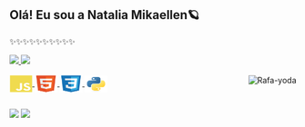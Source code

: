 ## Olá! Eu sou a Natalia Mikaellen🪐

✨✨✨✨✨✨✨✨✨✨

<div>
  
  <a href="https://github.com/natalialua">
  <img height="180em" src="https://github-readme-stats.vercel.app/api?username=natalialua&show_icons=true&theme=dracula&include_all_commits=true&count_private=true"/>
  <img height="180em" src="https://github-readme-stats.vercel.app/api/top-langs/?username=natalialua&layout=compact&langs_count=7&theme=dracula"/>
</div>
<div style="display: inline_block"><br>
  <img align="center" alt="Rafa-Js" height="30" width="40" src="https://raw.githubusercontent.com/devicons/devicon/master/icons/javascript/javascript-plain.svg">
  <img align="center" alt="Rafa-HTML" height="30" width="40" src="https://raw.githubusercontent.com/devicons/devicon/master/icons/html5/html5-original.svg">
  <img align="center" alt="Rafa-CSS" height="30" width="40" src="https://raw.githubusercontent.com/devicons/devicon/master/icons/css3/css3-original.svg">
  <img align="center" alt="Rafa-Python" height="30" width="40" src="https://raw.githubusercontent.com/devicons/devicon/master/icons/python/python-original.svg">
  <img align="right" alt="Rafa-yoda" height="80" src="https://i.pinimg.com/564x/cb/16/2f/cb162f6ecc6de1c8c52c66c64a569b70.jpg">
  </div>
  
  ##
  
  <div>   
 <a href="https://www.linkedin.com/in/nat%C3%A1lia-mikaellen-527238214" target="_blank"><img src="https://img.shields.io/badge/-LinkedIn-%230077B5?style=for-the-badge&logo=linkedin&logoColor=white" target="_blank"></a> 
    <a href="https://www.instagram.com/nataliamikaellen/" target="_blank"><img src="https://img.shields.io/badge/-Instagram-%23E4405F?style=for-the-badge&logo=instagram&logoColor=white" target="_blank"></a>
    
  </div> 
